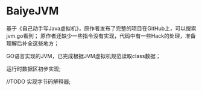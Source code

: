 # BaiyeJVM

基于《自己动手写Java虚拟机》，原作者发布了完整的项目在GitHub上，可以搜索jvm.go看到；
原作者还缺少一些指令没有实现，代码中有一些Hack的处理，准备理解后补全这些地方；

GO语言实现的JVM，已完成根据JVM虚拟机规范读取class数据；

运行时数据区初步实现;

//TODO
实现字节码解释器;
